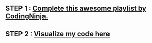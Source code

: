 ## **STEP 1 : [Complete this awesome playlist by CodingNinja.](https://youtube.com/playlist?list=PLGeDISzAH2BQ59_Cft8hC-HAGbwv8dgQu)**

## **STEP 2 : [Visualize my code here ](./MyHashMap.java)**
